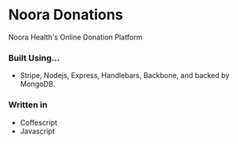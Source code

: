 # Noora Donations #

Noora Health's Online Donation Platform

### Built Using... ###

* Stripe, Nodejs, Express, Handlebars, Backbone, and backed by MongoDB.

### Written in ###

* Coffescript
* Javascript